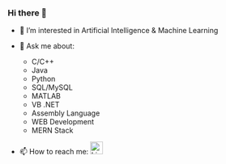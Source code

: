 ### Hi there 👋

- 👀 I’m interested in Artificial Intelligence & Machine Learning

- 💬 Ask me about:
  - C/C++
  - Java
  - Python
  - SQL/MySQL
  - MATLAB
  - VB .NET
  - Assembly Language
  - WEB Development
  - MERN Stack

- 📫 How to reach me:  [<img src=https://content.linkedin.com/content/dam/me/business/en-us/amp/brand-site/v2/bg/LI-Bug.svg.original.svg alt='LinkedIn' width="25"/>][LinkedIn]

[LinkedIn]: https://www.linkedin.com/in/ahmed-mujtaba-butt/

<!---
- 👋 Hi, I’m @ahmedmbutt
- 👀 I’m interested in ...
- 🌱 I’m currently learning ...
- 💞️ I’m looking to collaborate on ...
- 📫 How to reach me ...

Here are some ideas to get you started:
- 🔭 I’m currently working on ...
- 🌱 I’m currently learning ...
- 👯 I’m looking to collaborate on ...
- 🤔 I’m looking for help with ...
- 💬 Ask me about ...
- 📫 How to reach me: ...
- 😄 Pronouns: ...
- ⚡ Fun fact: ...

ahmedmbutt/ahmedmbutt is a ✨ special ✨ repository because its `README.md` (this file) appears on your GitHub profile.
You can click the Preview link to take a look at your changes.
--->
